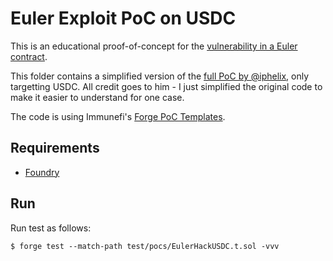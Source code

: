 # Euler Exploit PoC on USDC

This is an educational proof-of-concept for the [vulnerability in a Euler contract](https://medium.com/@omniscia.io/euler-finance-incident-post-mortem-1ce077c28454).

This folder contains a simplified version of the [full PoC by @iphelix](https://github.com/iphelix/euler-exploit-poc), only targetting USDC. All credit goes to him - I just simplified the original code to make it easier to understand for one case.

The code is using Immunefi's [Forge PoC Templates](https://github.com/immunefi-team/forge-poc-templates).

## Requirements

- [Foundry](https://book.getfoundry.sh)

## Run

Run test as follows:

```
$ forge test --match-path test/pocs/EulerHackUSDC.t.sol -vvv
```

